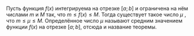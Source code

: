 Пусть функция $f(x)$ интегрируема на отрезке $[a; b]$ и ограничена на нём числами $m$ и $M$ так, что $m ≤ f(x) ≤ M$. Тогда существует такое число $μ$ , что $m ≤ μ ≤ M$.
Определённое число $μ$ называют средним значением функции $f(x)$ на отрезке $[a; b]$, отсюда и название теоремы.
